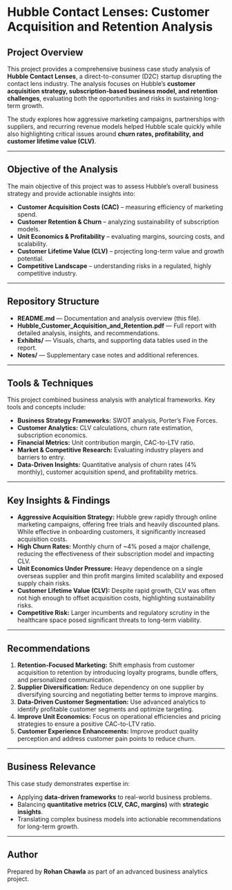 # Hubble Contact Lenses: Customer Acquisition and Retention Analysis

## Project Overview  
This project provides a comprehensive business case study analysis of **Hubble Contact Lenses**, a direct-to-consumer (D2C) startup disrupting the contact lens industry. The analysis focuses on Hubble’s **customer acquisition strategy, subscription-based business model, and retention challenges**, evaluating both the opportunities and risks in sustaining long-term growth.  

The study explores how aggressive marketing campaigns, partnerships with suppliers, and recurring revenue models helped Hubble scale quickly while also highlighting critical issues around **churn rates, profitability, and customer lifetime value (CLV)**.  

---

## Objective of the Analysis  
The main objective of this project was to assess Hubble’s overall business strategy and provide actionable insights into:  
- **Customer Acquisition Costs (CAC)** – measuring efficiency of marketing spend.  
- **Customer Retention & Churn** – analyzing sustainability of subscription models.  
- **Unit Economics & Profitability** – evaluating margins, sourcing costs, and scalability.  
- **Customer Lifetime Value (CLV)** – projecting long-term value and growth potential.  
- **Competitive Landscape** – understanding risks in a regulated, highly competitive industry.  

---

## Repository Structure  
- **README.md** — Documentation and analysis overview (this file).  
- **Hubble_Customer_Acquisition_and_Retention.pdf** — Full report with detailed analysis, insights, and recommendations.  
- **Exhibits/** — Visuals, charts, and supporting data tables used in the report.  
- **Notes/** — Supplementary case notes and additional references.  

---

## Tools & Techniques  
This project combined business analysis with analytical frameworks. Key tools and concepts include:  
- **Business Strategy Frameworks:** SWOT analysis, Porter’s Five Forces.  
- **Customer Analytics:** CLV calculations, churn rate estimation, subscription economics.  
- **Financial Metrics:** Unit contribution margin, CAC-to-LTV ratio.  
- **Market & Competitive Research:** Evaluating industry players and barriers to entry.  
- **Data-Driven Insights:** Quantitative analysis of churn rates (4% monthly), customer acquisition spend, and profitability metrics.  

---

## Key Insights & Findings  
- **Aggressive Acquisition Strategy:** Hubble grew rapidly through online marketing campaigns, offering free trials and heavily discounted plans. While effective in onboarding customers, it significantly increased acquisition costs.  
- **High Churn Rates:** Monthly churn of ~4% posed a major challenge, reducing the effectiveness of their subscription model and impacting CLV.  
- **Unit Economics Under Pressure:** Heavy dependence on a single overseas supplier and thin profit margins limited scalability and exposed supply chain risks.  
- **Customer Lifetime Value (CLV):** Despite rapid growth, CLV was often not high enough to offset acquisition costs, highlighting sustainability risks.  
- **Competitive Risk:** Larger incumbents and regulatory scrutiny in the healthcare space posed significant threats to long-term viability.  

---

## Recommendations  
1. **Retention-Focused Marketing:** Shift emphasis from customer acquisition to retention by introducing loyalty programs, bundle offers, and personalized communication.  
2. **Supplier Diversification:** Reduce dependency on one supplier by diversifying sourcing and negotiating better terms to improve margins.  
3. **Data-Driven Customer Segmentation:** Use advanced analytics to identify profitable customer segments and optimize targeting.  
4. **Improve Unit Economics:** Focus on operational efficiencies and pricing strategies to ensure a positive CAC-to-LTV ratio.  
5. **Customer Experience Enhancements:** Improve product quality perception and address customer pain points to reduce churn.  

---

## Business Relevance  
This case study demonstrates expertise in:  
- Applying **data-driven frameworks** to real-world business problems.  
- Balancing **quantitative metrics (CLV, CAC, margins)** with **strategic insights**.  
- Translating complex business models into actionable recommendations for long-term growth.  

---

## Author  
Prepared by **Rohan Chawla** as part of an advanced business analytics project.  

